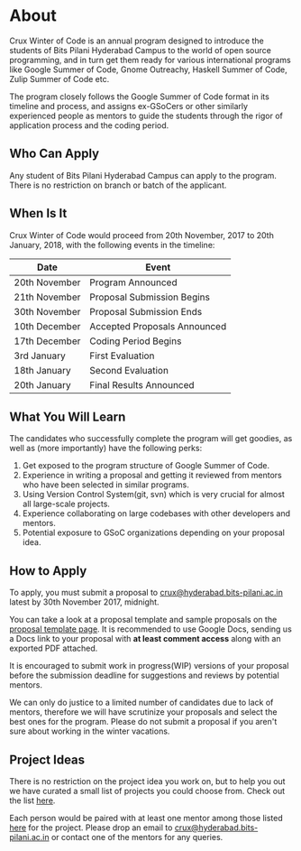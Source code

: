 # About

Crux Winter of Code is an annual program designed to introduce the students of Bits Pilani Hyderabad Campus to the world of open source programming, and in turn get them ready for various international programs like Google Summer of Code, Gnome Outreachy, Haskell Summer of Code, Zulip Summer of Code etc.

The program closely follows the Google Summer of Code format in its timeline and process, and assigns ex-GSoCers or other similarly experienced people as mentors to guide the students through the rigor of application process and the coding period.

## Who Can Apply

Any student of Bits Pilani Hyderabad Campus can apply to the program. There is no restriction on branch or batch of the applicant.

## When Is It

Crux Winter of Code would proceed from 20th November, 2017 to 20th January, 2018, with the following events in the timeline:

| Date | Event |
| --- | --- |
| 20th November | Program Announced |
| 21th November | Proposal Submission Begins |
| 30th November | Proposal Submission Ends |
| 10th December | Accepted Proposals Announced |
| 17th December | Coding Period Begins |
| 3rd January   | First Evaluation |
| 18th January  | Second Evaluation |
| 20th January  | Final Results Announced |

<!-- Please read the [full timeline](timeline) as well for more details. -->

## What You Will Learn

The candidates who successfully complete the program will get goodies, as well as (more importantly) have the following perks:

1. Get exposed to the program structure of Google Summer of Code.
2. Experience in writing a proposal and getting it reviewed from mentors who have been selected in similar programs.
3. Using Version Control System(git, svn) which is very crucial for almost all large-scale projects.
4. Experience collaborating on large codebases with other developers and mentors.
5. Potential exposure to GSoC organizations depending on your proposal idea.

## How to Apply

To apply, you must submit a proposal to [crux@hyderabad.bits-pilani.ac.in](mailto:crux@hyderabad.bits-pilani.ac.in) latest by 30th November 2017, midnight.

You can take a look at a proposal template and sample proposals on the [proposal template page](proposal-template). It is recommended to use Google Docs, sending us a Docs link to your proposal with **at least comment access** along with an exported PDF attached.

It is encouraged to submit work in progress(WIP) versions of your proposal before the submission deadline for suggestions and reviews by potential mentors.

We can only do justice to a limited number of candidates due to lack of mentors, therefore we will have scrutinize your proposals and select the best ones for the program. Please do not submit a proposal if you aren't sure about working in the winter vacations.

## Project Ideas

There is no restriction on the project idea you work on, but to help you out we have curated a small list of projects you could choose from. Check out the list [here](projects).

Each person would be paired with at least one mentor among those listed [here](mentors) for the project. Please drop an email to crux@hyderabad.bits-pilani.ac.in or contact one of the mentors for any queries.
